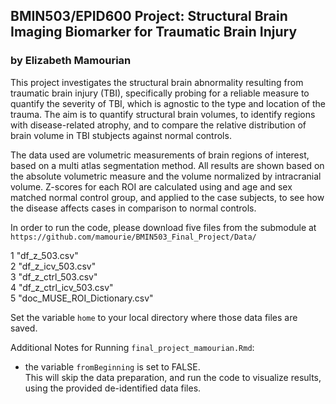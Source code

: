 ## BMIN503/EPID600 Project: Structural Brain Imaging Biomarker for Traumatic Brain Injury
### by Elizabeth Mamourian

 
This project investigates the structural brain abnormality resulting from traumatic brain injury (TBI), 
specifically probing for a reliable measure to quantify the severity of TBI, which is agnostic to 
the type and location of the trauma. The aim is to quantify structural brain volumes, to identify 
regions with disease-related atrophy, and to compare the relative distribution of brain volume in 
TBI stubjects against normal controls.
 
The data used are volumetric measurements of brain regions of interest, based on a multi atlas 
segmentation method. All results are shown based on the absolute volumetric measure
and the volume normalized by intracranial volume. Z-scores for each ROI are calculated using
and age and sex matched normal control group, and applied to the case subjects, to see how
the disease affects cases in comparison to normal controls. 
    
In order to run the code, please download five files from the submodule at
`https://github.com/mamourie/BMIN503_Final_Project/Data/`
   
1 "df_z_503.csv"      
2 "df_z_icv_503.csv"      
3 "df_z_ctrl_503.csv"      
4 "df_z_ctrl_icv_503.csv"      
5 "doc_MUSE_ROI_Dictionary.csv"       

Set the variable `home` to your local directory where those data files are saved.

Additional Notes for Running `final_project_mamourian.Rmd`:
- the variable `fromBeginning` is set to FALSE.         
This will skip the data preparation, and run the code to visualize results, 
using the provided de-identified data files.



